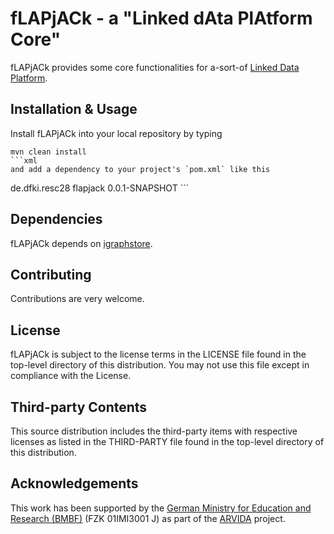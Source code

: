 # fLAPjACk - a "Linked dAta PlAtform Core"
fLAPjACk provides some core functionalities for a-sort-of [Linked Data Platform](https://www.w3.org/TR/ldp/).


Installation & Usage
-
Install fLAPjACk into your local repository by typing
```
mvn clean install
```xml
and add a dependency to your project's `pom.xml` like this
```
<dependency>
	<groupId>de.dfki.resc28</groupId>
  	<artifactId>flapjack</artifactId>
  	<version>0.0.1-SNAPSHOT</version>
</dependency>
```


Dependencies
-
fLAPjACk depends on [igraphstore](https://github.com/rmrschub/igraphstore).


Contributing
-
Contributions are very welcome.


License
-
fLAPjACk is subject to the license terms in the LICENSE file found in the top-level directory of this distribution.
You may not use this file except in compliance with the License.


Third-party Contents
-
This source distribution includes the third-party items with respective licenses as listed in the THIRD-PARTY file found in the top-level directory of this distribution.

## Acknowledgements
This work has been supported by the [German Ministry for Education and Research (BMBF)](http://www.bmbf.de/en/index.html) (FZK 01IMI3001 J) as part of the [ARVIDA](http://www.arvida.de/) project.
